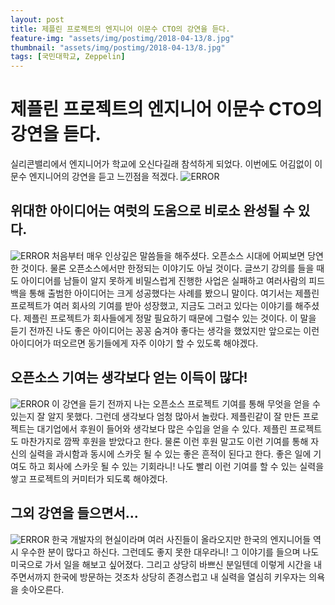 ```yaml
---
layout: post
title: 제플린 프로젝트의 엔지니어 이문수 CTO의 강연을 듣다.
feature-img: "assets/img/postimg/2018-04-13/8.jpg"
thumbnail: "assets/img/postimg/2018-04-13/8.jpg"
tags: [국민대학교, Zeppelin]
---
```


제플린 프로젝트의 엔지니어 이문수 CTO의 강연을 듣다.
===============================================

실리콘밸리에서 엔지니어가 학교에 오신다길래 참석하게 되었다.
이번에도 어김없이 이문수 엔지니어의 강연을 듣고 느낀점을 적겠다.
![ERROR](https://github.com/herdson/herdson.github.io/blob/master/assets/img/postimg/2018-04-13/8.jpg?raw=true)

위대한 아이디어는 여럿의 도움으로 비로소 완성될 수 있다.
---------------------------------------------------

![ERROR](https://github.com/herdson/herdson.github.io/blob/master/assets/img/postimg/2018-04-13/5.jpg?raw=true)
처음부터 매우 인상깊은 말씀들을 해주셨다. 오픈소스 시대에 어찌보면 당연한 것이다.
물론 오픈소스에서만 한정되는 이야기도 아닐 것이다. 글쓰기 강의를 들을 때도 아이디어를 남들이 알지 못하게 비밀스럽게 진행한 사업은 실패하고 여러사람의 피드백을 통해 출범한 아이디어는 크게 성공했다는 사례를 봤으니 말이다.
여기서는 제플린 프로젝트가 여러 회사의 기여를 받아 성장했고, 지금도 그러고 있다는 이야기를 해주셨다. 제플린 프로젝트가 회사들에게 정말 필요하기 때문에 그럴수 있는 것이다. 이 말을 듣기 전까진 나도 좋은 아이디어는 꽁꽁 숨겨야 좋다는 생각을 했었지만 앞으로는 이런 아이디어가 떠오르면 동기들에게 자주 이야기 할 수 있도록 해야겠다.

오픈소스 기여는 생각보다 얻는 이득이 많다!
--------------------------------------

![ERROR](https://github.com/herdson/herdson.github.io/blob/master/assets/img/postimg/2018-04-13/3.jpg?raw=true)
이 강연을 듣기 전까지 나는 오픈소스 프로젝트 기여를 통해 무엇을 얻을 수 있는지 잘 알지 못했다. 그런데 생각보다 엄청 많아서 놀랐다. 제플린같이 잘 만든 프로젝트는 대기업에서 후원이 들어와 생각보다 많은 수입을 얻을 수 있다.
제플린 프로젝트도 마찬가지로 깜짝 후원을 받았다고 한다.
물론 이런 후원 말고도 이런 기여를 통해 자신의 실력을 과시함과 동시에 스카웃 될 수 있는 좋은 흔적이 된다고 한다.
좋은 일에 기여도 하고 회사에 스카웃 될 수 있는 기회라니! 나도 빨리 이런 기여를 할 수 있는 실력을 쌓고 프로젝트의 커미터가 되도록 해야겠다.

그외 강연을 들으면서...
---------------------

![ERROR](https://github.com/herdson/herdson.github.io/blob/master/assets/img/postimg/2018-04-13/2.jpg?raw=true)
한국 개발자의 현실이라며 여러 사진들이 올라오지만 한국의 엔지니어들 역시 우수한 분이 많다고 하신다.
그런데도 좋지 못한 대우라니! 그 이야기를 들으며 나도 미국으로 가서 일을 해보고 싶어졌다.
그리고 상당히 바쁘신 분일텐데 이렇게 시간을 내주면서까지 한국에 방문하는 것조차 상당히 존경스럽고 내 실력을 열심히 키우자는 의욕을 솟아오른다.

